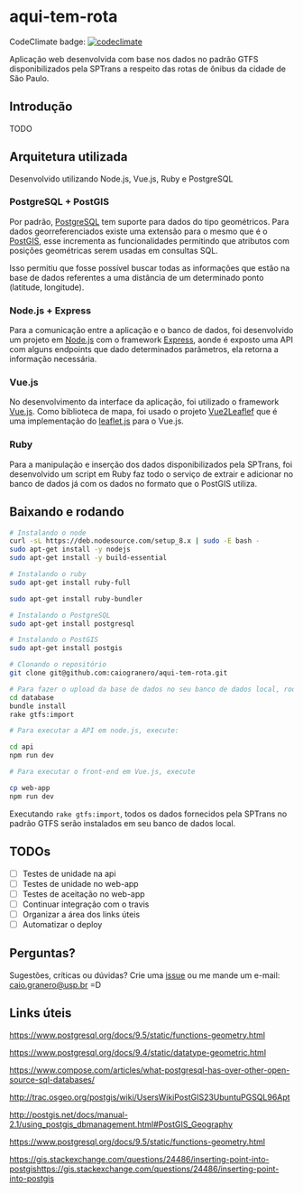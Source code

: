 aqui-tem-rota 
===================

CodeClimate badge: [![codeclimate](https://codeclimate.com/github/caiogranero/aqui-tem-rota/badges/gpa.svg)](https://codeclimate.com/github/caiogranero/aqui-tem-rota)

Aplicação web desenvolvida com base nos dados no padrão GTFS disponibilizados pela SPTrans a respeito das rotas de ônibus da cidade de São Paulo.

## Introdução

TODO

## Arquitetura utilizada

Desenvolvido utilizando Node.js, Vue.js, Ruby e PostgreSQL

### PostgreSQL + PostGIS

Por padrão, [PostgreSQL] tem suporte para dados do tipo geométricos. Para dados georreferenciados existe uma extensão para o mesmo que é o [PostGIS], esse incrementa as funcionalidades permitindo que atributos com posições geométricas serem usadas em consultas SQL.

Isso permitiu que fosse possível buscar todas as informações que estão na base de dados referentes a uma distância de um determinado ponto (latitude, longitude).

### Node.js + Express

Para a comunicação entre a aplicação e o banco de dados, foi desenvolvido um projeto em [Node.js] com o framework [Express], aonde é exposto uma API com alguns endpoints que dado determinados parâmetros, ela retorna a informação necessária.

### Vue.js

No desenvolvimento da interface da aplicação, foi utilizado o framework [Vue.js]. Como biblioteca de mapa, foi usado o projeto [Vue2Leaflef] que é uma implementação do [leaflet.js] para o Vue.js.

### Ruby

Para a manipulação e inserção dos dados disponibilizados pela SPTrans, foi desenvolvido um script em Ruby faz todo o serviço de extrair e adicionar no banco de dados já com os dados no formato que o PostGIS utiliza.

## Baixando e rodando

``` bash
# Instalando o node
curl -sL https://deb.nodesource.com/setup_8.x | sudo -E bash -
sudo apt-get install -y nodejs
sudo apt-get install -y build-essential

# Instalando o ruby
sudo apt-get install ruby-full

sudo apt-get install ruby-bundler

# Instalando o PostgreSQL
sudo apt-get install postgresql

# Instalando o PostGIS
sudo apt-get install postgis

# Clonando o repositório
git clone git@github.com:caiogranero/aqui-tem-rota.git

# Para fazer o upload da base de dados no seu banco de dados local, rode:
cd database
bundle install
rake gtfs:import

# Para executar a API em node.js, execute:

cd api
npm run dev

# Para executar o front-end em Vue.js, execute

cp web-app
npm run dev
```

Executando `rake gtfs:import`, todos os dados fornecidos pela SPTrans no padrão GTFS serão instalados em seu banco de dados local.

## TODOs

- [ ] Testes de unidade na api
- [ ] Testes de unidade no web-app
- [ ] Testes de aceitação no web-app
- [ ] Continuar integração com o travis
- [ ] Organizar a área dos links úteis
- [ ] Automatizar o deploy

## Perguntas?

Sugestões, críticas ou dúvidas? Crie uma [issue] ou me mande um e-mail: caio.granero@usp.br  =D

## Links úteis

https://www.postgresql.org/docs/9.5/static/functions-geometry.html

https://www.postgresql.org/docs/9.4/static/datatype-geometric.html

https://www.compose.com/articles/what-postgresql-has-over-other-open-source-sql-databases/

http://trac.osgeo.org/postgis/wiki/UsersWikiPostGIS23UbuntuPGSQL96Apt

http://postgis.net/docs/manual-2.1/using_postgis_dbmanagement.html#PostGIS_Geography

https://www.postgresql.org/docs/9.5/static/functions-geometry.html

https://gis.stackexchange.com/questions/24486/inserting-point-into-postgishttps://gis.stackexchange.com/questions/24486/inserting-point-into-postgis

[PostgreSQL]: https://www.postgresql.org/
[PostGIS]: http://postgis.net/
[api-project]: https://github.com/caiogranero/aqui-tem-rota/tree/master/api
[Node.js]: https://nodejs.org/en/
[Express]: http://expressjs.com/pt-br/
[Vue.js]: https://vuejs.org/
[Docker]: http://docker.io/
[Vue2Leaflef]: https://github.com/KoRiGaN/Vue2Leaflet
[leaflet.js]: http://leafletjs.com/
[issue]: https://github.com/caiogranero/aqui-tem-rota/issues